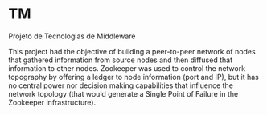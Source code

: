 # TM
Projeto de Tecnologias de Middleware

This project had the objective of building a peer-to-peer network of nodes that gathered information from source nodes and then diffused that information to other nodes. Zookeeper was used to control the network topography by offering a ledger to node information (port and IP), but it has no central power nor decision making capabilities that influence the network topology (that would generate a Single Point of Failure in the Zookeeper infrastructure).
